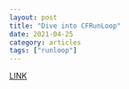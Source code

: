 ```yaml
---
layout: post
title: "Dive into CFRunLoop"
date: 2021-04-25
category: articles
tags: ["runloop"]
---
```

[LINK](https://suelan.github.io/2021/02/13/20210213-dive-into-runloop-ios/?utm_campaign=iOS%2BDev%2BWeekly&utm_medium=email&utm_source=iOS%2BDev%2BWeekly%2BIssue%2B495)